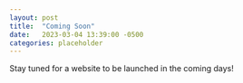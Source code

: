 ```yaml
---
layout: post
title:  "Coming Soon"
date:   2023-03-04 13:39:00 -0500
categories: placeholder
---
```

Stay tuned for a website to be launched in the coming days!